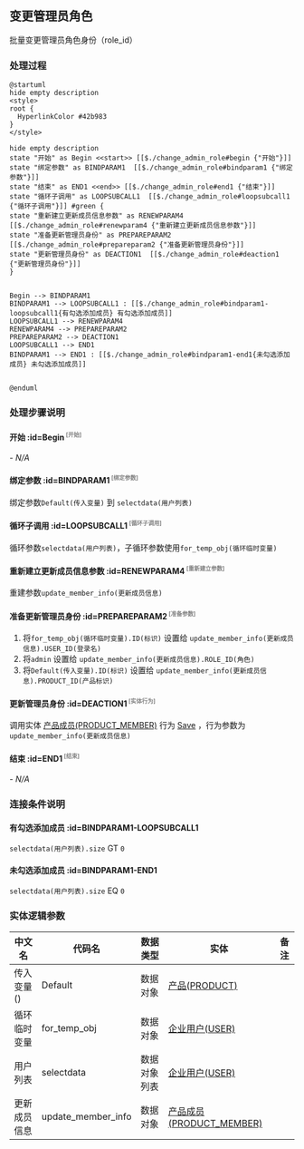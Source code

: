 ## 变更管理员角色 <!-- {docsify-ignore-all} -->

   批量变更管理员角色身份（role_id）

### 处理过程

```plantuml
@startuml
hide empty description
<style>
root {
  HyperlinkColor #42b983
}
</style>

hide empty description
state "开始" as Begin <<start>> [[$./change_admin_role#begin {"开始"}]]
state "绑定参数" as BINDPARAM1  [[$./change_admin_role#bindparam1 {"绑定参数"}]]
state "结束" as END1 <<end>> [[$./change_admin_role#end1 {"结束"}]]
state "循环子调用" as LOOPSUBCALL1  [[$./change_admin_role#loopsubcall1 {"循环子调用"}]] #green {
state "重新建立更新成员信息参数" as RENEWPARAM4  [[$./change_admin_role#renewparam4 {"重新建立更新成员信息参数"}]]
state "准备更新管理员身份" as PREPAREPARAM2  [[$./change_admin_role#prepareparam2 {"准备更新管理员身份"}]]
state "更新管理员身份" as DEACTION1  [[$./change_admin_role#deaction1 {"更新管理员身份"}]]
}


Begin --> BINDPARAM1
BINDPARAM1 --> LOOPSUBCALL1 : [[$./change_admin_role#bindparam1-loopsubcall1{有勾选添加成员} 有勾选添加成员]]
LOOPSUBCALL1 --> RENEWPARAM4
RENEWPARAM4 --> PREPAREPARAM2
PREPAREPARAM2 --> DEACTION1
LOOPSUBCALL1 --> END1
BINDPARAM1 --> END1 : [[$./change_admin_role#bindparam1-end1{未勾选添加成员} 未勾选添加成员]]


@enduml
```


### 处理步骤说明

#### 开始 :id=Begin<sup class="footnote-symbol"> <font color=gray size=1>[开始]</font></sup>



*- N/A*
#### 绑定参数 :id=BINDPARAM1<sup class="footnote-symbol"> <font color=gray size=1>[绑定参数]</font></sup>



绑定参数`Default(传入变量)` 到 `selectdata(用户列表)`
#### 循环子调用 :id=LOOPSUBCALL1<sup class="footnote-symbol"> <font color=gray size=1>[循环子调用]</font></sup>



循环参数`selectdata(用户列表)`，子循环参数使用`for_temp_obj(循环临时变量)`
#### 重新建立更新成员信息参数 :id=RENEWPARAM4<sup class="footnote-symbol"> <font color=gray size=1>[重新建立参数]</font></sup>



重建参数```update_member_info(更新成员信息)```
#### 准备更新管理员身份 :id=PREPAREPARAM2<sup class="footnote-symbol"> <font color=gray size=1>[准备参数]</font></sup>



1. 将`for_temp_obj(循环临时变量).ID(标识)` 设置给  `update_member_info(更新成员信息).USER_ID(登录名)`
2. 将`admin` 设置给  `update_member_info(更新成员信息).ROLE_ID(角色)`
3. 将`Default(传入变量).ID(标识)` 设置给  `update_member_info(更新成员信息).PRODUCT_ID(产品标识)`

#### 更新管理员身份 :id=DEACTION1<sup class="footnote-symbol"> <font color=gray size=1>[实体行为]</font></sup>



调用实体 [产品成员(PRODUCT_MEMBER)](module/ProdMgmt/product_member.md) 行为 [Save](module/ProdMgmt/product_member#行为) ，行为参数为`update_member_info(更新成员信息)`

#### 结束 :id=END1<sup class="footnote-symbol"> <font color=gray size=1>[结束]</font></sup>



*- N/A*


### 连接条件说明
#### 有勾选添加成员 :id=BINDPARAM1-LOOPSUBCALL1

`selectdata(用户列表).size` GT `0`
#### 未勾选添加成员 :id=BINDPARAM1-END1

`selectdata(用户列表).size` EQ `0`


### 实体逻辑参数

|    中文名   |    代码名    |  数据类型    |  实体   |备注 |
| --------| --------| -------- | -------- | --------   |
|传入变量(<i class="fa fa-check"/></i>)|Default|数据对象|[产品(PRODUCT)](module/ProdMgmt/product.md)||
|循环临时变量|for_temp_obj|数据对象|[企业用户(USER)](module/Base/user.md)||
|用户列表|selectdata|数据对象列表|[企业用户(USER)](module/Base/user.md)||
|更新成员信息|update_member_info|数据对象|[产品成员(PRODUCT_MEMBER)](module/ProdMgmt/product_member.md)||
